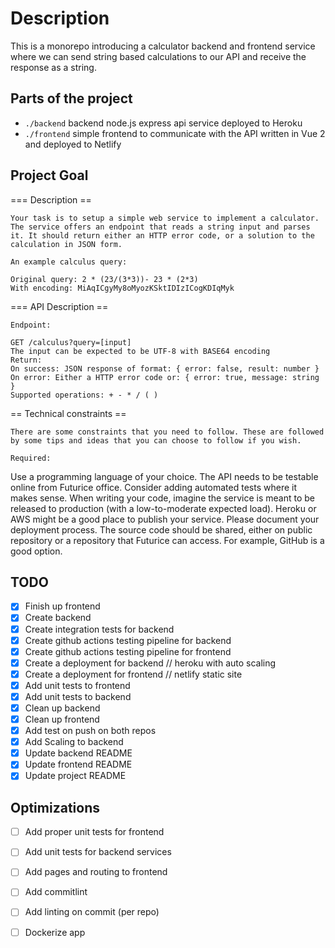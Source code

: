 # Description

This is a monorepo introducing a calculator backend and frontend service where 
we can send string based calculations to our API and receive the response as a string.


## Parts of the project

- `./backend` backend node.js express api service deployed to Heroku
- `./frontend` simple frontend to communicate with the API written in Vue 2 and deployed to Netlify


## Project Goal

=== Description ==

	Your task is to setup a simple web service to implement a calculator. The service offers an endpoint that reads a string input and parses it. It should return either an HTTP error code, or a solution to the calculation in JSON form.

	An example calculus query:

	Original query: 2 * (23/(3*3))- 23 * (2*3)
	With encoding: MiAqICgyMy8oMyozKSktIDIzICogKDIqMyk

=== API Description ==

	Endpoint:

	GET /calculus?query=[input]
	The input can be expected to be UTF-8 with BASE64 encoding
	Return:
	On success: JSON response of format: { error: false, result: number }
	On error: Either a HTTP error code or: { error: true, message: string }
	Supported operations: + - * / ( )

== Technical constraints ==

	There are some constraints that you need to follow. These are followed by some tips and ideas that you can choose to follow if you wish.

	Required:
  Use a programming language of your choice.
  The API needs to be testable online from Futurice office.
  Consider adding automated tests where it makes sense.
  When writing your code, imagine the service is meant to be released to production (with a low-to-moderate expected load).
  Heroku or AWS might be a good place to publish your service. Please document your deployment process.
  The source code should be shared, either on public repository or a repository that Futurice can access. For example, GitHub is a good option.



## TODO

- [x] Finish up frontend
- [x] Create backend
- [x] Create integration tests for backend
- [x] Create github actions testing pipeline for backend
- [x] Create github actions testing pipeline for frontend
- [x] Create a deployment for backend // heroku with auto scaling
- [x] Create a deployment for frontend // netlify static site
- [x] Add unit tests to frontend
- [x] Add unit tests to backend
- [x] Clean up backend
- [x] Clean up frontend
- [x] Add test on push on both repos
- [x] Add Scaling to backend
- [x] Update backend README
- [x] Update frontend README
- [x] Update project README

## Optimizations

- [ ] Add proper unit tests for frontend
- [ ] Add unit tests for backend services
- [ ] Add pages and routing to frontend
- [ ] Add commitlint
- [ ] Add linting on commit (per repo)
- [ ] Dockerize app



